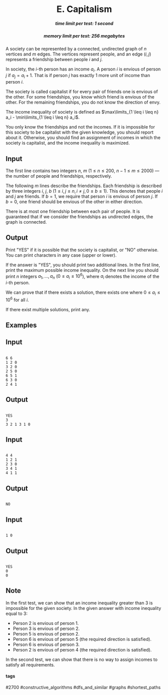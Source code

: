 <h1 style='text-align: center;'> E. Capitalism</h1>

<h5 style='text-align: center;'>time limit per test: 1 second</h5>
<h5 style='text-align: center;'>memory limit per test: 256 megabytes</h5>

A society can be represented by a connected, undirected graph of $n$ vertices and $m$ edges. The vertices represent people, and an edge $(i,j)$ represents a friendship between people $i$ and $j$.

In society, the $i$-th person has an income $a_i$. A person $i$ is envious of person $j$ if $a_j=a_i+1$. That is if person $j$ has exactly $1$ more unit of income than person $i$.

The society is called capitalist if for every pair of friends one is envious of the other. For some friendships, you know which friend is envious of the other. For the remaining friendships, you do not know the direction of envy.

The income inequality of society is defined as $\max\limits_{1 \leq i \leq n} a_i - \min\limits_{1 \leq i \leq n} a_i$.

You only know the friendships and not the incomes. If it is impossible for this society to be capitalist with the given knowledge, you should report about it. Otherwise, you should find an assignment of incomes in which the society is capitalist, and the income inequality is maximized.

## Input

The first line contains two integers $n$, $m$ ($1\le n\le 200$, $n-1\le m\le 2000$) — the number of people and friendships, respectively.

The following $m$ lines describe the friendships. Each friendship is described by three integers $i$, $j$, $b$ ($1\le i, j\le n, i\ne j, 0\le b\le 1$). This denotes that people $i$ and $j$ are friends. If $b=1$, we require that person $i$ is envious of person $j$. If $b=0$, one friend should be envious of the other in either direction.

There is at most one friendship between each pair of people. It is guaranteed that if we consider the friendships as undirected edges, the graph is connected.

## Output

Print "YES" if it is possible that the society is capitalist, or "NO" otherwise. You can print characters in any case (upper or lower).

If the answer is "YES", you should print two additional lines. In the first line, print the maximum possible income inequality. On the next line you should print $n$ integers $a_1,\ldots, a_n$ ($0\le a_i\le 10^6$), where $a_i$ denotes the income of the $i$-th person.

We can prove that if there exists a solution, there exists one where $0\le a_i\le 10^6$ for all $i$.

If there exist multiple solutions, print any.

## Examples

## Input


```

6 6
1 2 0
3 2 0
2 5 0
6 5 1
6 3 0
2 4 1

```
## Output


```

YES
3
3 2 1 3 1 0 

```
## Input


```

4 4
1 2 1
2 3 0
3 4 1
4 1 1

```
## Output


```

NO

```
## Input


```

1 0

```
## Output


```

YES
0
0 

```
## Note

In the first test, we can show that an income inequality greater than $3$ is impossible for the given society. In the given answer with income inequality equal to $3$:

* Person $2$ is envious of person $1$.
* Person $3$ is envious of person $2$.
* Person $5$ is envious of person $2$.
* Person $6$ is envious of person $5$ (the required direction is satisfied).
* Person $6$ is envious of person $3$.
* Person $2$ is envious of person $4$ (the required direction is satisfied).

In the second test, we can show that there is no way to assign incomes to satisfy all requirements.



#### tags 

#2700 #constructive_algorithms #dfs_and_similar #graphs #shortest_paths 